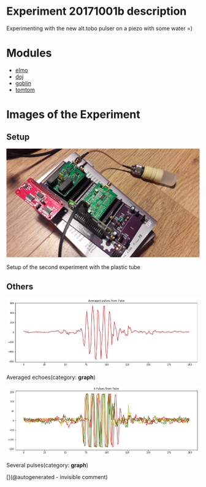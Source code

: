 # Experiment 20171001b description


Experimenting with the new alt.tobo pulser on a piezo with some water =)



# Modules

* [elmo](/elmo/)
* [doj](/doj/)
* [goblin](/goblin/)
* [tomtom](/tomtom/)




# Images of the Experiment

## Setup

![](/tobo/alt.tobo/20171001a/20171001_135041.jpg)

Setup of the second experiment with the plastic tube

## Others

![](/tobo/alt.tobo/20171001a/Pulses_average_Tube.jpg)

Averaged echoes(category: __graph__)

![](/tobo/alt.tobo/20171001a/Pulses_details_Tube.jpg)

Several pulses(category: __graph__)










[](@autogenerated - invisible comment)